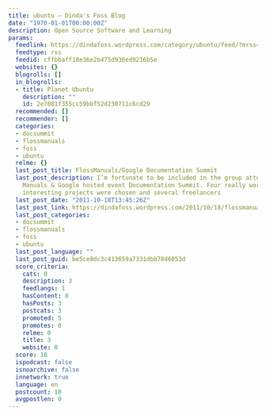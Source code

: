 ```yaml
---
title: ubuntu – Dinda's Foss Blog
date: "1970-01-01T00:00:00Z"
description: Open Source Software and Learning
params:
  feedlink: https://dindafoss.wordpress.com/category/ubuntu/feed/?mrss=off
  feedtype: rss
  feedid: cffbbaff18e36e2b475d936ed9216b5e
  websites: {}
  blogrolls: []
  in_blogrolls:
  - title: Planet Ubuntu
    description: ""
    id: 2e7081f355cc59bbf52d230711c6cd29
  recommended: []
  recommender: []
  categories:
  - docsummit
  - flossmanuals
  - foss
  - ubuntu
  relme: {}
  last_post_title: FlossManuals/Google Documentation Summit
  last_post_description: I’m fortunate to be included in the group attending the Floss
    Manuals & Google hosted event Documentation Summit. Four really worthwhile and
    interesting projects were chosen and several freelancers
  last_post_date: "2011-10-18T13:45:26Z"
  last_post_link: https://dindafoss.wordpress.com/2011/10/18/flossmanualsgoogle-documentation-summit/
  last_post_categories:
  - docsummit
  - flossmanuals
  - foss
  - ubuntu
  last_post_language: ""
  last_post_guid: be5ce8dc3c413659a7331dbb78d6053d
  score_criteria:
    cats: 0
    description: 3
    feedlangs: 1
    hasContent: 0
    hasPosts: 3
    postcats: 3
    promoted: 5
    promotes: 0
    relme: 0
    title: 3
    website: 0
  score: 18
  ispodcast: false
  isnoarchive: false
  innetwork: true
  language: en
  postcount: 10
  avgpostlen: 0
---
```

